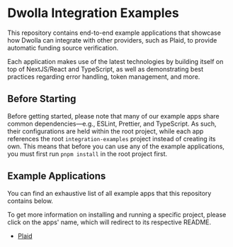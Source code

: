 # Dwolla Integration Examples

This repository contains end-to-end example applications that showcase how Dwolla can integrate with other providers, such as Plaid, to provide automatic funding source verification. 

Each application makes use of the latest technologies by building itself on top of NextJS/React and TypeScript, as well as demonstrating best practices regarding error handling, token management, and more.

## Before Starting

Before getting started, please note that many of our example apps share common dependencies—e.g., ESLint, Prettier, and TypeScript. As such, their configurations are held within the root project, while each app references the root `integration-examples` project instead of creating its own. This means that before you can use any of the example applications, you must first run `pnpm install` in the root project first.

## Example Applications

You can find an exhaustive list of all example apps that this repository contains below.

To get more information on installing and running a specific project, please click on the apps' name, which will redirect to its respective README.

* [Plaid](https://github.com/Dwolla/integration-examples/tree/main/packages/plaid-funding-source#readme)